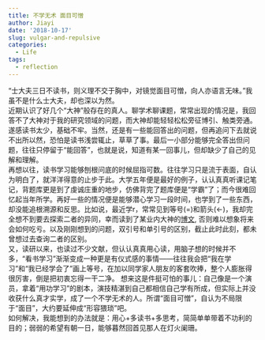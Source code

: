 ```yaml
---
title: 不学无术 面目可憎
author: Jiayi
date: '2018-10-17'
slug: vulgar-and-repulsive
categories:
  - Life
tags:
  - reflection
---
```

  “士大夫三日不读书，则义理不交于胸中，对镜觉面目可憎，向人亦语言无味。”我虽不是什么士大夫，却也深以为然。  
  近期认识了好几个“大神”般存在的真人。聊学术聊课题，常常出现的情况是，我回答不了大神对于我的研究领域的问题，而大神却能轻轻松松旁征博引、触类旁通。遂感读书太少，基础不牢。当然，还是有一些能回答出的问题，但再追问下去就说不出所以然，恐怕是读书浅尝辄止，草草了事。最后一小部分能够完全答出但问题，往往只停留于“能回答”，也就是说，知道有某一回事儿，但却缺少了自己的见解和理解。  
  再想以往，读书学习能够刨根问底的时候屈指可数。往往学习只是流于表面，自认为明白了，就洋洋得意的止步于此。大学五年便是最好的例子，认认真真听课记笔记，背题库更是到了虔诚庄重的地步，仿佛背完了题库便是“学霸”了；而今很难回忆起当年所学。再好一些的情况便是能够潜心学习一段时间，也学到了一些东西，却没能追根溯源和反思。比如说，最近学r，常常见到等号(=)和箭头(<-)，我却完全想不到要去探索二者的异同，幸而读到了某业内大神的[博文](http://yihui.name/cn/2012/09/equal-and-arrow/), 否则难以想象将来会如何吃亏。以及刚刚想到的问题，双引号和单引号的区别，截止此时此刻，都未曾想过去查询二者的区别。  
  又，读研以来，也读过不少文献，但认认真真用心读，用脑子想的时候并不多，“看书学习”渐渐变成一种更是有仪式感的事情——往往我会把“我在学习”和“我已经学会了”画上等号，在加以同学家人朋友的客套吹捧，整个人膨胀得很厉害，倒是把初衷忘得一干二净。
  想来这是件挺可怕的事儿：自己像是一个演员，拿着“用功学习”的剧本，演技精湛到自己都相信自己学有所成，但实际上并没收获什么真才实学，成了一个不学无术的人。所谓“面目可憎”，自认为不局限于“面目”，大约要延伸成“形容猥琐”吧。  
  如何解决，我能想到的办法就是：用心+多读书+多思考，简简单单带着不功利的目的；弱弱的希望有朝一日，能够暮然回首见那人在灯火阑珊。  